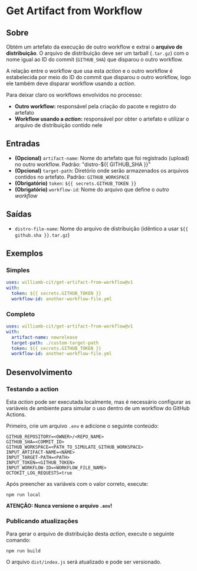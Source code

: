 # Get Artifact from Workflow

## Sobre

Obtém um artefato da execução de outro workflow e extrai o **arquivo de distribuição**. O arquivo de distribuição deve ser um tarball (`.tar.gz`) com o nome igual ao ID do commit (`GITHUB_SHA`) que disparou o outro workflow.

A relação entre o workflow que usa esta *action* e o outro workflow é estabelecida por meio do ID do commit que disparou o outro workflow, logo ele também deve disparar workflow usando a *action*.

Para deixar claro os workflows envolvidos no processo:

- **Outro workflow:** responsável pela criação do pacote e registro do artefato
- **Workflow usando a *action*:** responsável por obter o artefato e utilizar o arquivo de distribuição contido nele

## Entradas

- **(Opcional)** `artifact-name`: Nome do artefato que foi registrado (upload) no outro workflow. Padrão: "distro-${{ GITHUB_SHA }}"
- **(Opcional)** `target-path`: Diretório onde serão armazenados os arquivos contidos no artefato. Padrão: `GITHUB_WORKSPACE`
- **(Obrigatório)** `token`: `${{ secrets.GITHUB_TOKEN }}`
- **(Obrigatório)** `workflow-id`: Nome do arquivo que define o *outro workflow*

## Saídas

- `distro-file-name`: Nome do arquivo de distribuição (idêntico a usar `${{ github.sha }}.tar.gz`)

## Exemplos

### Simples

```yaml
uses: williamb-cit/get-artifact-from-workflow@v1
with:
  token: ${{ secrets.GITHUB_TOKEN }}
  workflow-id: another-workflow-file.yml
```

### Completo

```yaml
uses: williamb-cit/get-artifact-from-workflow@v1
with:
  artifact-name: newrelease
  target-path: ./custom-target-path
  token: ${{ secrets.GITHUB_TOKEN }}
  workflow-id: another-workflow-file.yml
```

## Desenvolvimento

### Testando a action

Esta *action* pode ser executada localmente, mas é necessário configurar as variáveis de ambiente para simular o uso dentro de um workflow do GitHub Actions.

Primeiro, crie um arquivo `.env` e adicione o seguinte conteúdo:

```
GITHUB_REPOSITORY=<OWNER>/<REPO_NAME>
GITHUB_SHA=<COMMIT_ID>
GITHUB_WORKSPACE=<PATH_TO_SIMULATE_GITHUB_WORKSPACE>
INPUT_ARTIFACT-NAME=<NAME>
INPUT_TARGET-PATH=<PATH>
INPUT_TOKEN=<GITHUB_TOKEN>
INPUT_WORKFLOW-ID=<WORKFLOW_FILE_NAME>
OCTOKIT_LOG_REQUESTS=true
```

Após preencher as variáveis com o valor correto, execute:

```
npm run local
```

**ATENÇÃO: Nunca versione o arquivo `.env`!**

### Publicando atualizações

Para gerar o arquivo de distribuição desta *action*, execute o seguinte comando:

```
npm run build
```

O arquivo `dist/index.js` será atualizado e pode ser versionado.
